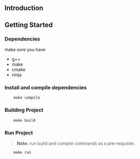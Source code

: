 ## Introduction

## Getting Started

### Dependencies
make sure you have
- g++
- make
- cmake
- ninja

### Install and compile dependencies

```
    make compile
```

### Building Project

```
    make build
```

### Run Project

> **Note:** run build and compile commands as a pre-requisite.

```
    make run 
```
